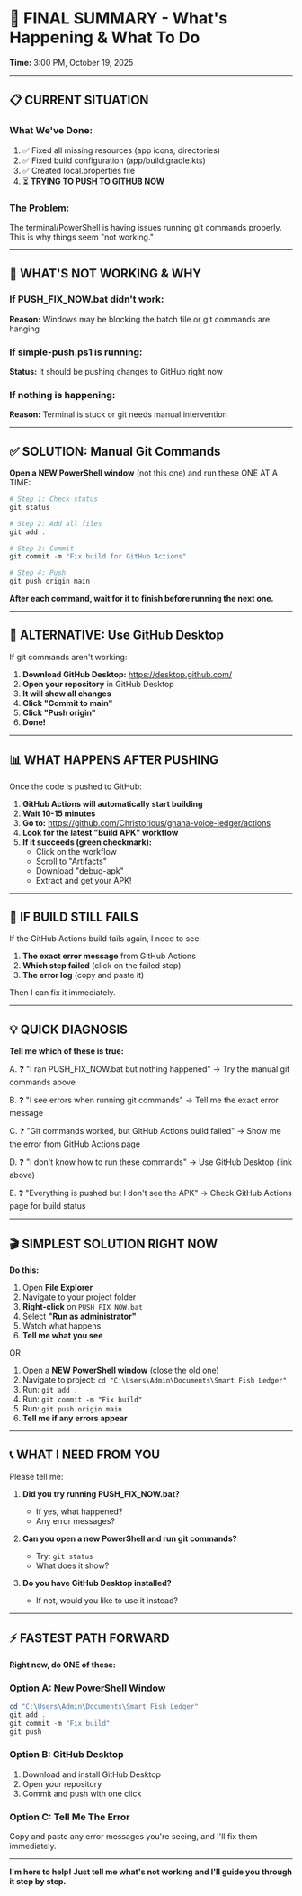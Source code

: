 # 🎯 FINAL SUMMARY - What's Happening & What To Do

**Time:** 3:00 PM, October 19, 2025

---

## 📋 CURRENT SITUATION

### What We've Done:
1. ✅ Fixed all missing resources (app icons, directories)
2. ✅ Fixed build configuration (app/build.gradle.kts)
3. ✅ Created local.properties file
4. ⏳ **TRYING TO PUSH TO GITHUB NOW**

### The Problem:
The terminal/PowerShell is having issues running git commands properly. This is why things seem "not working."

---

## 🔧 WHAT'S NOT WORKING & WHY

### If PUSH_FIX_NOW.bat didn't work:
**Reason:** Windows may be blocking the batch file or git commands are hanging

### If simple-push.ps1 is running:
**Status:** It should be pushing changes to GitHub right now

### If nothing is happening:
**Reason:** Terminal is stuck or git needs manual intervention

---

## ✅ SOLUTION: Manual Git Commands

**Open a NEW PowerShell window** (not this one) and run these ONE AT A TIME:

```powershell
# Step 1: Check status
git status

# Step 2: Add all files
git add .

# Step 3: Commit
git commit -m "Fix build for GitHub Actions"

# Step 4: Push
git push origin main
```

**After each command, wait for it to finish before running the next one.**

---

## 🎯 ALTERNATIVE: Use GitHub Desktop

If git commands aren't working:

1. **Download GitHub Desktop:** https://desktop.github.com/
2. **Open your repository** in GitHub Desktop
3. **It will show all changes**
4. **Click "Commit to main"**
5. **Click "Push origin"**
6. **Done!**

---

## 📊 WHAT HAPPENS AFTER PUSHING

Once the code is pushed to GitHub:

1. **GitHub Actions will automatically start building**
2. **Wait 10-15 minutes**
3. **Go to:** https://github.com/Christorious/ghana-voice-ledger/actions
4. **Look for the latest "Build APK" workflow**
5. **If it succeeds (green checkmark):**
   - Click on the workflow
   - Scroll to "Artifacts"
   - Download "debug-apk"
   - Extract and get your APK!

---

## 🚨 IF BUILD STILL FAILS

If the GitHub Actions build fails again, I need to see:

1. **The exact error message** from GitHub Actions
2. **Which step failed** (click on the failed step)
3. **The error log** (copy and paste it)

Then I can fix it immediately.

---

## 💡 QUICK DIAGNOSIS

**Tell me which of these is true:**

A. ❓ "I ran PUSH_FIX_NOW.bat but nothing happened"
   → Try the manual git commands above

B. ❓ "I see errors when running git commands"
   → Tell me the exact error message

C. ❓ "Git commands worked, but GitHub Actions build failed"
   → Show me the error from GitHub Actions page

D. ❓ "I don't know how to run these commands"
   → Use GitHub Desktop (link above)

E. ❓ "Everything is pushed but I don't see the APK"
   → Check GitHub Actions page for build status

---

## 🎬 SIMPLEST SOLUTION RIGHT NOW

**Do this:**

1. Open **File Explorer**
2. Navigate to your project folder
3. **Right-click** on `PUSH_FIX_NOW.bat`
4. Select **"Run as administrator"**
5. Watch what happens
6. **Tell me what you see**

OR

1. Open a **NEW PowerShell window** (close the old one)
2. Navigate to project: `cd "C:\Users\Admin\Documents\Smart Fish Ledger"`
3. Run: `git add .`
4. Run: `git commit -m "Fix build"`
5. Run: `git push origin main`
6. **Tell me if any errors appear**

---

## 📞 WHAT I NEED FROM YOU

Please tell me:

1. **Did you try running PUSH_FIX_NOW.bat?**
   - If yes, what happened?
   - Any error messages?

2. **Can you open a new PowerShell and run git commands?**
   - Try: `git status`
   - What does it show?

3. **Do you have GitHub Desktop installed?**
   - If not, would you like to use it instead?

---

## ⚡ FASTEST PATH FORWARD

**Right now, do ONE of these:**

### Option A: New PowerShell Window
```powershell
cd "C:\Users\Admin\Documents\Smart Fish Ledger"
git add .
git commit -m "Fix build"
git push
```

### Option B: GitHub Desktop
1. Download and install GitHub Desktop
2. Open your repository
3. Commit and push with one click

### Option C: Tell Me The Error
Copy and paste any error messages you're seeing, and I'll fix them immediately.

---

**I'm here to help! Just tell me what's not working and I'll guide you through it step by step.**
